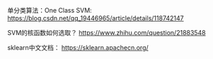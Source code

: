 单分类算法：One Class SVM:
https://blog.csdn.net/qq_19446965/article/details/118742147

SVM的核函数如何选取？
https://www.zhihu.com/question/21883548

sklearn中文文档：
https://sklearn.apachecn.org/